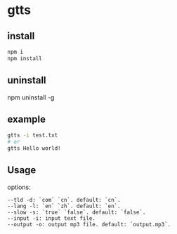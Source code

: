 # gtts

## install
```bash
npm i
npm install
```

## uninstall
npm uninstall -g

## example
```bash
gtts -i test.txt
# or
gtts Hello world!
```

## Usage

options:

	--tld -d: `com` `cn`. default: `cn`.
	--lang -l: `en` `zh`. default: `en`.
	--slow -s: `true` `false`. default: `false`.
	--input -i: input text file.
	--output -o: output mp3 file. default: `output.mp3`.